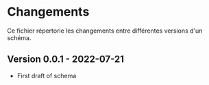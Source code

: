 # Changements

Ce fichier répertorie les changements entre différentes versions d'un schéma.

## Version 0.0.1 - 2022-07-21

- First draft of schema
